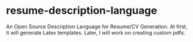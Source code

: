 # resume-description-language
An Open Source Description Language for Resume/CV Generation. At first, it will generate Latex templates. Later, I will work on creating custom pdfs.  
